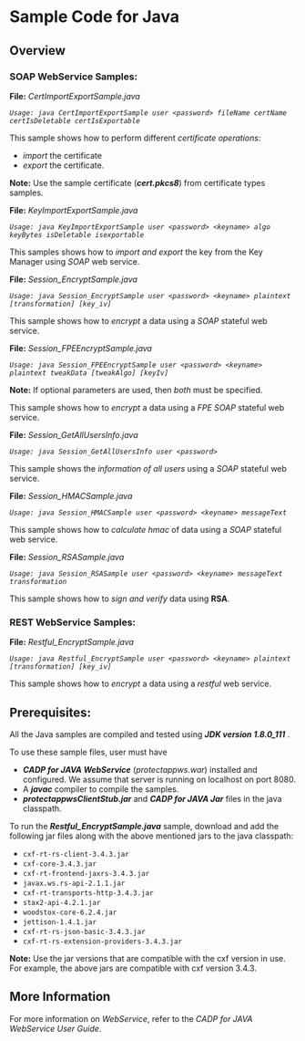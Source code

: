 # Sample Code for Java

## Overview

### SOAP WebService Samples:

**File:** *CertImportExportSample.java*

*`Usage: java CertImportExportSample user <password> fileName certName certIsDeletable certIsExportable`*

This sample shows how to perform different *certificate operations*: 

- *import* the certificate
-  *export* the certificate. 

**Note:** Use the sample certificate 
(***cert.pkcs8***) from certificate types samples.

**File:** *KeyImportExportSample.java*

*`Usage: java KeyImportExportSample user <password> <keyname> algo keyBytes isDeletable isexportable`*

This samples shows how to *import and export* the key from the Key Manager using *SOAP* web service.

**File:** *Session_EncryptSample.java*

*`Usage: java Session_EncryptSample user <password> <keyname> plaintext [transformation] [key_iv]`*

This sample shows how to *encrypt* a data using a *SOAP* stateful web service.

**File:** *Session_FPEEncryptSample.java*

*`Usage: java Session_FPEEncryptSample user <password> <keyname> plaintext tweakData [tweakAlgo] [keyIv]`*

**Note:** If optional parameters are used, then *both* must be specified.

This sample shows how to *encrypt* a data using a *FPE SOAP* stateful web service.

**File:** *Session_GetAllUsersInfo.java*

*`Usage: java Session_GetAllUsersInfo user <password>`*

This sample shows the *information of all users* using a *SOAP* stateful web service.

**File:** *Session_HMACSample.java*

*`Usage: java Session_HMACSample user <password> <keyname> messageText`*

This sample shows how to *calculate hmac* of data using a *SOAP* stateful web service.

**File:** *Session_RSASample.java*

*`Usage: java Session_RSASample user <password> <keyname> messageText transformation`*

This sample shows how to *sign and verify* data using **RSA**.


### REST WebService Samples:

**File:** *Restful_EncryptSample.java*

*`Usage: java Restful_EncryptSample user <password> <keyname> plaintext [transformation] [key_iv]`*

This sample shows how to *encrypt* a data using a *restful* web service.

## Prerequisites: 

All the Java samples are compiled and tested using ***JDK version 1.8.0_111*** .

To use these sample files, user must have

- ***CADP for JAVA WebService*** (*protectappws.war*) installed and configured. We assume that server is running on localhost on port 8080.
- A ***javac*** compiler to compile the samples.
- ***protectappwsClientStub.jar*** and ***CADP for JAVA Jar*** files in the java classpath.

 To run the ***Restful_EncryptSample.java*** sample, download and add the following jar files along with the above mentioned jars to the java classpath:

  - `cxf-rt-rs-client-3.4.3.jar`
  - `cxf-core-3.4.3.jar`
  - `cxf-rt-frontend-jaxrs-3.4.3.jar`
  - `javax.ws.rs-api-2.1.1.jar`
  - `cxf-rt-transports-http-3.4.3.jar`
  - `stax2-api-4.2.1.jar`
  - `woodstox-core-6.2.4.jar`
  - `jettison-1.4.1.jar`
  - `cxf-rt-rs-json-basic-3.4.3.jar`
  - `cxf-rt-rs-extension-providers-3.4.3.jar`
   
 **Note:** Use the jar versions that are compatible with the cxf version in use. For example, the above jars are compatible with cxf version 3.4.3.

## More Information

For more information on *WebService*, refer to the *CADP for JAVA WebService User Guide*.

